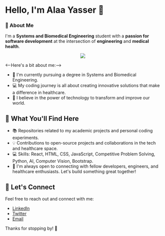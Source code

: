 # Hello, I'm Alaa Yasser 👋

### 🌟 About Me

I'm a **Systems and Biomedical Engineering** student with a **passion for software development** at the intersection of **engineering** and **medical health**. 
<!-- Typing SVG by DenverCoder1 - https://github.com/DenverCoder1/readme-typing-svg -->
<p align="center">
  <a href="https://github.com/DenverCoder1/readme-typing-svg"><img src="https://readme-typing-svg.herokuapp.com/?lines=Here's a bit about me:;Always%20learning%20new%20things&font=Fira%20Code&center=true&width=440&height=45&color=f75c7e&vCenter=true&size=22"></a>
</p> 
<--Here's a bit about me:-->

- 🔬 I'm currently pursuing a degree in Systems and Biomedical Engineering.
- 💻 My coding journey is all about creating innovative solutions that make a difference in healthcare.
- 🚀 I believe in the power of technology to transform and improve our world.

## 🌟 What You'll Find Here

- 📚 Repositories related to my academic projects and personal coding experiments.
- 💡 Contributions to open-source projects and collaborations in the tech and healthcare space.
- 💻 Skills: React, HTML, CSS, JavaScript, Competitive Problem Solving, Python, AI, Computer Vision, Bootstrap.
- 🤝 I'm always open to connecting with fellow developers, engineers, and healthcare enthusiasts. Let's build something great together!

## 💬 Let's Connect

Feel free to reach out and connect with me:

- [LinkedIn](https://www.linkedin.com/in/alaa-yasser-el-gendy)
- [Twitter](https://twitter.com/alaayasser01)
- [Email](mailto:alaayasser499@gmail.com)

Thanks for stopping by! 🙌
